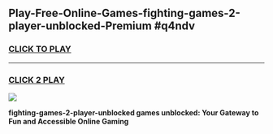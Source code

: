 
## Play-Free-Online-Games-fighting-games-2-player-unblocked-Premium #q4ndv
<h3>
<a href="https://premium.freeplayer.one?title=fighting-games-2-player-unblocked&ref=8M">CLICK TO PLAY</a></h3>
<hr>

<h3>
<a href="https://premium.freeplayer.one?title=fighting-games-2-player-unblocked&ref=8M">CLICK 2 PLAY</a>
  
</h3>

<a href="https://premium.freeplayer.one?title=fighting-games-2-player-unblocked&ref=8M"><img src="https://clearcache.store/games.png"></a>


**fighting-games-2-player-unblocked games unblocked: Your Gateway to Fun and Accessible Online Gaming**
